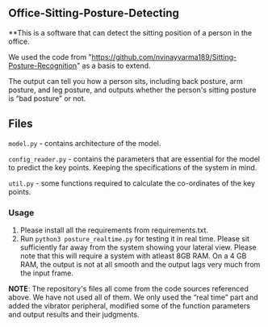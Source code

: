 ## Office-Sitting-Posture-Detecting

**This is a software that can detect the sitting position of a person in the office. 

We used the code from "https://github.com/nvinayvarma189/Sitting-Posture-Recognition" as a basis to extend.

The output can tell you how a person sits, including back posture, arm posture, and leg posture, and outputs whether the person's sitting posture is “bad posture” or not.

## Files
`model.py` - contains architecture of the model.

`config_reader.py` - contains the parameters that are essential for the model to predict the key points. Keeping the specifications of the system in mind.

`util.py` - some functions required to calculate the co-ordinates of the key points.

### Usage 

1. Please install all the requirements from requirements.txt.
2. Run `python3 posture_realtime.py` for testing it in real time. Please sit sufficiently far away from the system showing your lateral view. Please note that this will require a system with atleast 8GB RAM. On a 4 GB RAM, the output is not at all smooth and the output lags very much from the input frame.

**NOTE**: The repository's files all come from the code sources referenced above. We have not used all of them. We only used the “real time” part and added the vibrator peripheral, modified some of the function parameters and output results and their judgments.
